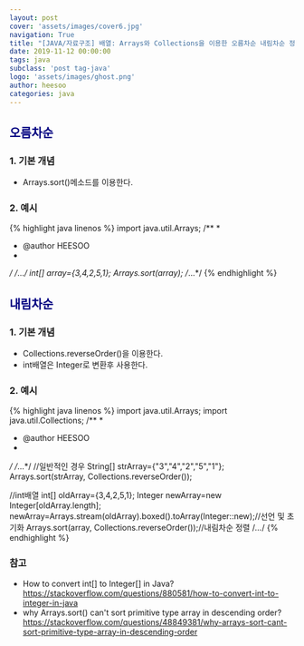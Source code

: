 ```yaml
---
layout: post
cover: 'assets/images/cover6.jpg'
navigation: True
title: "[JAVA/자료구조] 배열: Arrays와 Collections을 이용한 오름차순 내림차순 정렬"
date: 2019-11-12 00:00:00
tags: java
subclass: 'post tag-java'
logo: 'assets/images/ghost.png'
author: heesoo
categories: java
---
```


## <span style="color:navy">오름차순</span>

### 1. 기본 개념
- Arrays.sort()메소드를 이용한다.

### 2. 예시
{% highlight java linenos %}
import java.util.Arrays;
/**
 *
 * @author HEESOO
 *
 */
/*...*/
int[] array={3,4,2,5,1};
Arrays.sort(array);
/*...*/
{% endhighlight %}  

## <span style="color:navy">내림차순</span>

### 1. 기본 개념
- Collections.reverseOrder()을 이용한다.
- int배열은 Integer로 변환후 사용한다.

### 2. 예시
{% highlight java linenos %}
import java.util.Arrays;
import java.util.Collections;
/**
 *
 * @author HEESOO
 *
 */
/*...*/
//일반적인 경우
String[] strArray={"3","4","2","5","1"};
Arrays.sort(strArray, Collections.reverseOrder());

//int배열
int[] oldArray={3,4,2,5,1};
Integer newArray=new Integer[oldArray.length];
newArray=Arrays.stream(oldArray).boxed().toArray(Integer::new);//선언 및 초기화
Arrays.sort(array, Collections.reverseOrder());//내림차순 정렬
/*...*/
{% endhighlight %}

### 참고
- How to convert int[] to Integer[] in Java? <https://stackoverflow.com/questions/880581/how-to-convert-int-to-integer-in-java>
- why Arrays.sort() can't sort primitive type array in descending order? <https://stackoverflow.com/questions/48849381/why-arrays-sort-cant-sort-primitive-type-array-in-descending-order>

